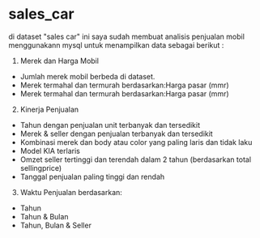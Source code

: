# sales_car
di dataset "sales car" ini saya sudah membuat analisis penjualan mobil menggunakann mysql untuk menampilkan data sebagai berikut :
1. Merek dan Harga Mobil
- Jumlah merek mobil berbeda di dataset.
- Merek termahal dan termurah berdasarkan:Harga pasar (mmr)
- Merek termahal dan termurah berdasarkan:Harga pasar (mmr)

2. Kinerja Penjualan
- Tahun dengan penjualan unit terbanyak dan tersedikit
- Merek & seller dengan penjualan terbanyak dan tersedikit
- Kombinasi merek dan body atau color yang paling laris dan tidak laku
- Model KIA terlaris
- Omzet seller tertinggi dan terendah dalam 2 tahun (berdasarkan total sellingprice)
- Tanggal penjualan paling tinggi dan rendah

3. Waktu Penjualan berdasarkan:
- Tahun
- Tahun & Bulan
- Tahun, Bulan & Seller
